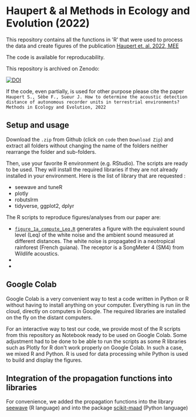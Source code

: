 # Haupert & al Methods in Ecology and Evolution (2022)

This repository contains all the functions in 'R' that were used to process the data and create figures of the publication 
[Haupert et. al. 2022, MEE](https://www.to.be.defined.fr)

The code is available for reproducability.

This repository is archived on Zenodo:

[![DOI](https://zenodo.org/badge/DOI/XXXX/zenodo.XXXXXX.svg)](https://doi.org/10.5281/zenodo.3530203)

If the code, even partially, is used for other purpose please cite the paper `Haupert S., Sèbe F., Sueur J. How to determine the acoustic detection 
distance of autonomous recorder units in terrestrial environments? Methods in Ecology and Evolution, 2022`

## Setup and usage

Download the `.zip` from Github (click on `code` then `Download Zip`) and extract all folders without changing the name of the folders neither rearrange the folder
and sub-folders.

Then, use your favorite R environment (e.g. RStudio). The scripts are ready to be used. They will install the required libraries if they are not already installed
in your environment. Here is the list of library that are requested :
* seewave and tuneR
* plotly
* robutslrm
* tidyverse, ggplot2, dplyr

The R scripts to reproduce figures/analyses from our paper are:
 
* [`figure_1a_compute_Leq.R`](https://github.com/shaupert/haupert_MEE_2022/blob/master/scripts/figure_1a_compute_Leq.R) generates a figure with the equivalent sound level (Leq) of the white noise and the ambient sound measured at different distances. The white noise is propagated in a neotropical rainforest (French guiana). The receptor is a SongMeter 4 (SM4) from Wildlife acoustics.   
*
*

## Google Colab

Google Colab is a very convenient way to test a code written in Python or R without having to install anything on your computer. Everything is run iin the cloud, directly on computers in Google. The required libraries are installed on the fly on the distant computers.

For an interactive way to test our code, we provide most of the R scripts from this repository as Notebook ready to be used on Google Colab. Some adjustment had 
to be done to be able to run the scripts as some R libraries such as Plotly for R don't work properly on Google Colab. In such a case, we mixed R and Python. R 
is used for data processing while Python is used to build and display the figures.

## Integration of the propagation functions into libraries

For convenience, we added the propagation functions into the library [seewave](https://rug.mnhn.fr/seewave/) (R language) and into the package [scikit-maad](https://scikit-maad.github.io/) (Python language)

